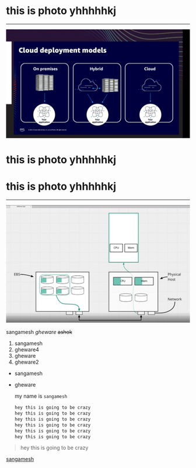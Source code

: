 
# this is photo  yhhhhhkj

---

![preview](/photos/Screenshot%202023-11-17%20174311.png)

# this is photo  yhhhhhkj  
# this is photo  yhhhhhkj  

---

![preview](/photos/Screenshot%202023-11-20%20102033.png)


 sangamesh  _gheware_ ~~ashok~~

 1. sangamesh
 4. gheware4
 2. gheware
 3. gheware2
   
- sangamesh
- gheware
  
  my name is `sangamesh`


  ```
  hey this is going to be crazy
  hey this is going to be crazy
  hey this is going to be crazy
  hey this is going to be crazy
  hey this is going to be crazy
  hey this is going to be crazy
  ```

> hey this is going to be crazy

[sangamesh](https://github.com/sangamesh001 "this is githublink")
